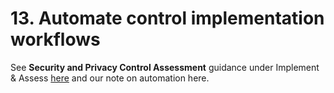 # 13. Automate control implementation workflows

See **Security and Privacy Control Assessment** guidance under Implement & Assess [here](implement-assess.md) and our note on automation here.
